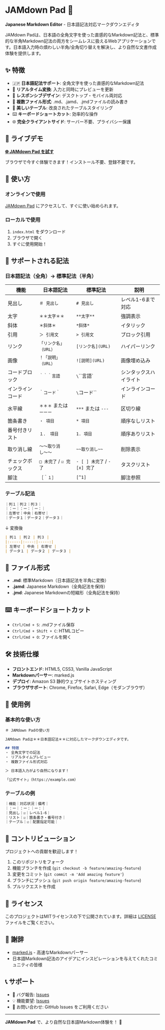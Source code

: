 # JAMdown Pad 🎌

**Japanese Markdown Editor** - 日本語記法対応マークダウンエディタ

JAMdown Padは、日本語の全角文字を使った直感的なMarkdown記法と、標準的な半角Markdown記法の両方をシームレスに扱えるWebアプリケーションです。日本語入力時の煩わしい半角/全角切り替えを解決し、より自然な文書作成体験を提供します。

## ✨ 特徴

- 🇯🇵 **日本語記法サポート**: 全角文字を使った直感的なMarkdown記法
- 🔄 **リアルタイム変換**: 入力と同時にプレビューを更新
- 📱 **レスポンシブデザイン**: デスクトップ・モバイル両対応
- 💾 **複数ファイル形式**: .md、.jamd、.jmdファイルの読み書き
- 🎨 **美しいテーブル**: 改良されたテーブルスタイリング
- ⌨️ **キーボードショートカット**: 効率的な操作
- 🌐 **完全クライアントサイド**: サーバー不要、プライバシー保護

## 🚀 ライブデモ

**[🌐 JAMdown Pad を試す](https://s3.ap-northeast-1.amazonaws.com/live.jamd/index.html)**

ブラウザで今すぐ体験できます！インストール不要、登録不要です。

## 🚀 使い方

### オンラインで使用
[JAMdown Pad](https://s3.ap-northeast-1.amazonaws.com/live.jamd/index.html) にアクセスして、すぐに使い始められます。

### ローカルで使用
1. `index.html` をダウンロード
2. ブラウザで開く
3. すぐに使用開始！

## 📝 サポートされる記法

### 日本語記法（全角）→ 標準記法（半角）

| 機能 | 日本語記法 | 標準記法 | 説明 |
|------|------------|----------|------|
| 見出し | `＃ 見出し` | `# 見出し` | レベル1-6まで対応 |
| 太字 | `＊＊太字＊＊` | `**太字**` | 強調表示 |
| 斜体 | `＊斜体＊` | `*斜体*` | イタリック |
| 引用 | `＞ 引用文` | `> 引用文` | ブロック引用 |
| リンク | `「リンク名」（URL）` | `[リンク名](URL)` | ハイパーリンク |
| 画像 | `！「説明」（URL）` | `![説明](URL)` | 画像埋め込み |
| コードブロック | `｀｀｀言語` | `\`\`\`言語` | シンタックスハイライト |
| インラインコード | `｀コード｀` | `\`コード\`` | インラインコード |
| 水平線 | `＊＊＊` または `ーーー` | `***` または `---` | 区切り線 |
| 箇条書き | `・ 項目` | `* 項目` | 順序なしリスト |
| 番号付きリスト | `１． 項目` | `1. 項目` | 順序ありリスト |
| 取り消し線 | `〜〜取り消し〜〜` | `~~取り消し~~` | 削除表示 |
| チェックボックス | `□ 未完了` / `☑ 完了` | `- [ ] 未完了` / `- [x] 完了` | タスクリスト |
| 脚注 | `［＾１］` | `[^1]` | 脚注参照 |

### テーブル記法

```markdown
｜列１｜列２｜列３｜
｜：ー｜：ー：｜ー：｜
｜左寄せ｜中央｜右寄せ｜
｜データ１｜データ２｜データ３｜
```

↓ 変換後

```markdown
| 列１ | 列２ | 列３ |
|:-----|:----:|-----:|
| 左寄せ | 中央 | 右寄せ |
| データ１ | データ２ | データ３ |
```

## 📁 ファイル形式

- **.md**: 標準Markdown（日本語記法を半角に変換）
- **.jamd**: Japanese Markdown（全角記法を保持）
- **.jmd**: Japanese Markdownの短縮形（全角記法を保持）

## ⌨️ キーボードショートカット

- `Ctrl/Cmd + S`: .mdファイル保存
- `Ctrl/Cmd + Shift + C`: HTMLコピー
- `Ctrl/Cmd + O`: ファイルを開く

## 🛠️ 技術仕様

- **フロントエンド**: HTML5, CSS3, Vanilla JavaScript
- **Markdownパーサー**: marked.js
- **デプロイ**: Amazon S3 静的ウェブサイトホスティング
- **ブラウザサポート**: Chrome, Firefox, Safari, Edge（モダンブラウザ）

## 🎯 使用例

### 基本的な使い方

```markdown
＃ JAMdown Padの使い方

JAMdown Padは＊＊日本語記法＊＊に対応したマークダウンエディタです。

## 特徴
・ 全角文字での記法
・ リアルタイムプレビュー
・ 複数ファイル形式対応

＞ 日本語入力がより自然になります！

「公式サイト」（https://example.com）
```

### テーブルの例

```markdown
｜機能｜対応状況｜備考｜
｜：ー｜：ー：｜ー：｜
｜見出し｜☑｜レベル1-6｜
｜リスト｜☑｜箇条書き・番号付き｜
｜テーブル｜☑｜配置指定可能｜
```

## 🤝 コントリビューション

プロジェクトへの貢献を歓迎します！

1. このリポジトリをフォーク
2. 機能ブランチを作成 (`git checkout -b feature/amazing-feature`)
3. 変更をコミット (`git commit -m 'Add amazing feature'`)
4. ブランチにプッシュ (`git push origin feature/amazing-feature`)
5. プルリクエストを作成

## 📄 ライセンス

このプロジェクトはMITライセンスの下で公開されています。詳細は [LICENSE](LICENSE) ファイルをご覧ください。

## 🙏 謝辞

- [marked.js](https://marked.js.org/) - 高速なMarkdownパーサー
- 日本語Markdown記法のアイデアにインスピレーションを与えてくれたコミュニティの皆様

## 📞 サポート

- 🐛 バグ報告: [Issues](https://github.com/izawaeisuke/japanese-markdown/issues)
- 💡 機能要望: [Issues](https://github.com/izawaeisuke/japanese-markdown/issues)
- 📧 お問い合わせ: GitHub Issues をご利用ください

---

**JAMdown Pad** で、より自然な日本語Markdown体験を！ 🚀
